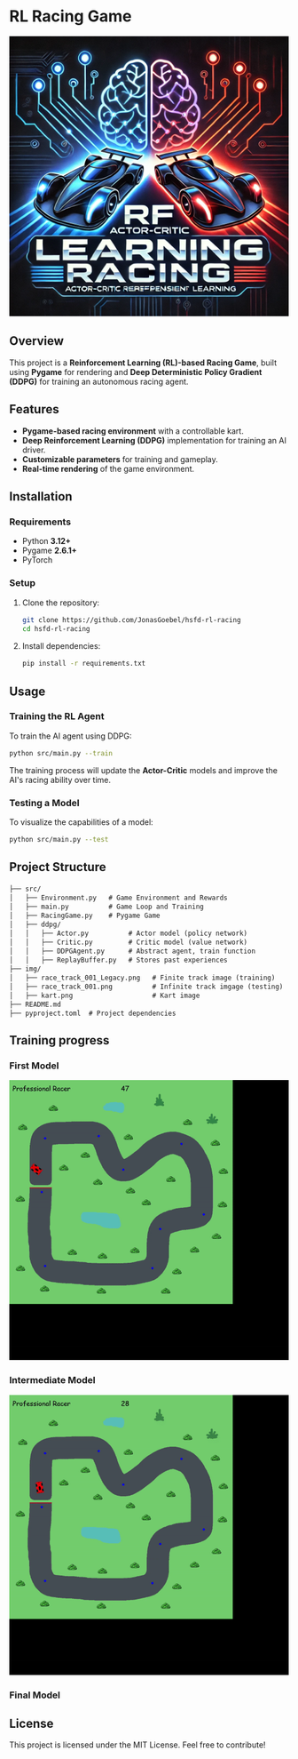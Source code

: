 # RL Racing Game

![RL Racing Game](src/img/logo.png)

## Overview
This project is a **Reinforcement Learning (RL)-based Racing Game**, built using **Pygame** for rendering and **Deep Deterministic Policy Gradient (DDPG)** for training an autonomous racing agent.

## Features
- **Pygame-based racing environment** with a controllable kart.
- **Deep Reinforcement Learning (DDPG)** implementation for training an AI driver.
- **Customizable parameters** for training and gameplay.
- **Real-time rendering** of the game environment.

## Installation
### Requirements
- Python **3.12+**
- Pygame **2.6.1+**
- PyTorch

### Setup
1. Clone the repository:
   ```sh
   git clone https://github.com/JonasGoebel/hsfd-rl-racing
   cd hsfd-rl-racing
   ```
2. Install dependencies:
   ```sh
   pip install -r requirements.txt
   ```

## Usage
### Training the RL Agent
To train the AI agent using DDPG:
```sh
python src/main.py --train
```
The training process will update the **Actor-Critic** models and improve the AI's racing ability over time.

### Testing a Model
To visualize the capabilities of a model:
```sh
python src/main.py --test
```

## Project Structure
```
├── src/
│   ├── Environment.py   # Game Environment and Rewards
│   ├── main.py          # Game Loop and Training
│   ├── RacingGame.py    # Pygame Game
│   ├── ddpg/
│   │   ├── Actor.py          # Actor model (policy network)
│   │   ├── Critic.py         # Critic model (value network)
│   │   ├── DDPGAgent.py      # Abstract agent, train function
│   │   ├── ReplayBuffer.py   # Stores past experiences
├── img/
│   ├── race_track_001_Legacy.png   # Finite track image (training)
│   ├── race_track_001.png          # Infinite track imgage (testing)
│   ├── kart.png                    # Kart image
├── README.md
├── pyproject.toml  # Project dependencies
```

## Training progress
### First Model
![Demo](src/img/First_Model.gif)
### Intermediate Model
![Demo](src/img/Intermediate_Model.gif)
### Final Model


## License
This project is licensed under the MIT License. Feel free to contribute!

